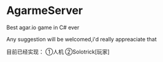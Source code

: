 # AgarmeServer
Best agar.io game in C# ever

Any suggestion will be welcomed,i'd really appreaciate that

目前已经实现：
①人机
②Solotrick[玩家]
